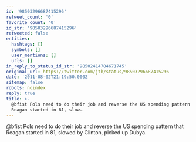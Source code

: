 ```yaml
---
id: '98503296687415296'
retweet_count: '0'
favorite_count: '0'
id_str: '98503296687415296'
retweeted: false
entities:
  hashtags: []
  symbols: []
  user_mentions: []
  urls: []
in_reply_to_status_id_str: '98502414784671745'
original_url: https://twitter.com/jth/status/98503296687415296
date: '2011-08-02T21:19:50.000Z'
sitemap: false
robots: noindex
reply: true
title: >-
  @bfist Pols need to do their job and reverse the US spending pattern that
  Reagan started in 81, slow…
---
```


@bfist Pols need to do their job and reverse the US spending pattern that Reagan started in 81, slowed by Clinton, picked up Dubya.